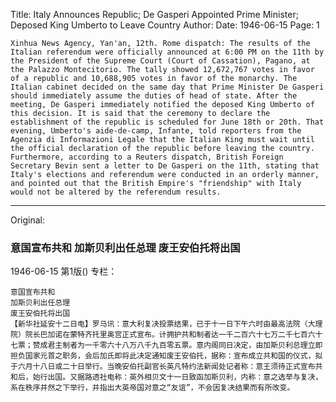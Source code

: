 Title: Italy Announces Republic; De Gasperi Appointed Prime Minister; Deposed King Umberto to Leave Country
Author:
Date: 1946-06-15
Page: 1

    Xinhua News Agency, Yan'an, 12th. Rome dispatch: The results of the Italian referendum were officially announced at 6:00 PM on the 11th by the President of the Supreme Court (Court of Cassation), Pagano, at the Palazzo Montecitorio. The tally showed 12,672,767 votes in favor of a republic and 10,688,905 votes in favor of the monarchy. The Italian cabinet decided on the same day that Prime Minister De Gasperi should immediately assume the duties of head of state. After the meeting, De Gasperi immediately notified the deposed King Umberto of this decision. It is said that the ceremony to declare the establishment of the republic is scheduled for June 18th or 20th. That evening, Umberto's aide-de-camp, Infante, told reporters from the Agenzia di Informazioni Legale that the Italian King must wait until the official declaration of the republic before leaving the country. Furthermore, according to a Reuters dispatch, British Foreign Secretary Bevin sent a letter to De Gasperi on the 11th, stating that Italy's elections and referendum were conducted in an orderly manner, and pointed out that the British Empire's "friendship" with Italy would not be altered by the referendum results.



<hr /> 

Original: 


### 意国宣布共和  加斯贝利出任总理  废王安伯托将出国

1946-06-15
第1版()
专栏：

    意国宣布共和
    加斯贝利出任总理
    废王安伯托将出国
    【新华社延安十二日电】罗马讯：意大利复决投票结果，已于十一日下午六时由最高法院（大理院）院长巴加诺在蒙特齐托里奥宫正式宣布。计拥护共和制者达一千二百六十七万二千七百六十七票；赞成君主制者为一千零六十八万八千九百零五票。意内阁同日决定，由加斯贝利总理立即担负国家元首之职务，会后加氏即将此决定通知废王安伯托，据称：宣布成立共和国的仪式，拟于六月十八日或二十日举行。当晚安伯托副官长英凡特约法新闻处记者称：意王须待正式宣布共和后，始行出国。又据路透社电称：英外相贝文十一日致函加斯贝利，内称：意之选举与复决，系在秩序井然之下举行，并指出大英帝国对意之“友谊”，不会因复决结果而有所改变。

